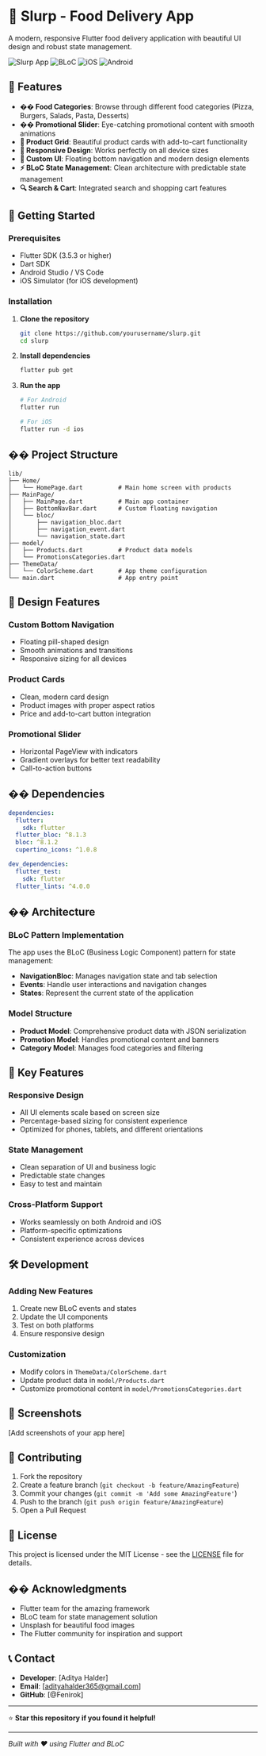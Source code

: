 # 🍕 Slurp - Food Delivery App

A modern, responsive Flutter food delivery application with beautiful UI design and robust state management.

![Slurp App](https://img.shields.io/badge/Flutter-3.5.3-blue?style=for-the-badge&logo=flutter)
![BLoC](https://img.shields.io/badge/BLoC-8.1.3-orange?style=for-the-badge)
![iOS](https://img.shields.io/badge/iOS-Supported-green?style=for-the-badge&logo=apple)
![Android](https://img.shields.io/badge/Android-Supported-green?style=for-the-badge&logo=android)

## 📱 Features

- **�� Food Categories**: Browse through different food categories (Pizza, Burgers, Salads, Pasta, Desserts)
- **�� Promotional Slider**: Eye-catching promotional content with smooth animations
- **🛒 Product Grid**: Beautiful product cards with add-to-cart functionality
- **📱 Responsive Design**: Works perfectly on all device sizes
- **🎨 Custom UI**: Floating bottom navigation and modern design elements
- **⚡ BLoC State Management**: Clean architecture with predictable state management
- **🔍 Search & Cart**: Integrated search and shopping cart features

## 🚀 Getting Started

### Prerequisites

- Flutter SDK (3.5.3 or higher)
- Dart SDK
- Android Studio / VS Code
- iOS Simulator (for iOS development)

### Installation

1. **Clone the repository**
   ```bash
   git clone https://github.com/yourusername/slurp.git
   cd slurp
   ```

2. **Install dependencies**
   ```bash
   flutter pub get
   ```

3. **Run the app**
   ```bash
   # For Android
   flutter run

   # For iOS
   flutter run -d ios
   ```

## ��️ Project Structure

```
lib/
├── Home/
│   └── HomePage.dart          # Main home screen with products
├── MainPage/
│   ├── MainPage.dart          # Main app container
│   ├── BottomNavBar.dart      # Custom floating navigation
│   └── bloc/
│       ├── navigation_bloc.dart
│       ├── navigation_event.dart
│       └── navigation_state.dart
├── model/
│   ├── Products.dart          # Product data models
│   └── PromotionsCategories.dart
├── ThemeData/
│   └── ColorScheme.dart       # App theme configuration
└── main.dart                  # App entry point
```

## 🎨 Design Features

### Custom Bottom Navigation
- Floating pill-shaped design
- Smooth animations and transitions
- Responsive sizing for all devices

### Product Cards
- Clean, modern card design
- Product images with proper aspect ratios
- Price and add-to-cart button integration

### Promotional Slider
- Horizontal PageView with indicators
- Gradient overlays for better text readability
- Call-to-action buttons

## �� Dependencies

```yaml
dependencies:
  flutter:
    sdk: flutter
  flutter_bloc: ^8.1.3
  bloc: ^8.1.2
  cupertino_icons: ^1.0.8

dev_dependencies:
  flutter_test:
    sdk: flutter
  flutter_lints: ^4.0.0
```

## ��️ Architecture

### BLoC Pattern Implementation
The app uses the BLoC (Business Logic Component) pattern for state management:

- **NavigationBloc**: Manages navigation state and tab selection
- **Events**: Handle user interactions and navigation changes
- **States**: Represent the current state of the application

### Model Structure
- **Product Model**: Comprehensive product data with JSON serialization
- **Promotion Model**: Handles promotional content and banners
- **Category Model**: Manages food categories and filtering

## 🎯 Key Features

### Responsive Design
- All UI elements scale based on screen size
- Percentage-based sizing for consistent experience
- Optimized for phones, tablets, and different orientations

### State Management
- Clean separation of UI and business logic
- Predictable state changes
- Easy to test and maintain

### Cross-Platform Support
- Works seamlessly on both Android and iOS
- Platform-specific optimizations
- Consistent experience across devices

## 🛠️ Development

### Adding New Features
1. Create new BLoC events and states
2. Update the UI components
3. Test on both platforms
4. Ensure responsive design

### Customization
- Modify colors in `ThemeData/ColorScheme.dart`
- Update product data in `model/Products.dart`
- Customize promotional content in `model/PromotionsCategories.dart`

## 📱 Screenshots

[Add screenshots of your app here]

## 🤝 Contributing

1. Fork the repository
2. Create a feature branch (`git checkout -b feature/AmazingFeature`)
3. Commit your changes (`git commit -m 'Add some AmazingFeature'`)
4. Push to the branch (`git push origin feature/AmazingFeature`)
5. Open a Pull Request

## 📄 License

This project is licensed under the MIT License - see the [LICENSE](LICENSE) file for details.

## �� Acknowledgments

- Flutter team for the amazing framework
- BLoC team for state management solution
- Unsplash for beautiful food images
- The Flutter community for inspiration and support

## 📞 Contact

- **Developer**: [Aditya Halder]
- **Email**: [adityahalder365@gmail.com]
- **GitHub**: [@Fenirok]

---

⭐ **Star this repository if you found it helpful!**

---

*Built with ❤️ using Flutter and BLoC*
